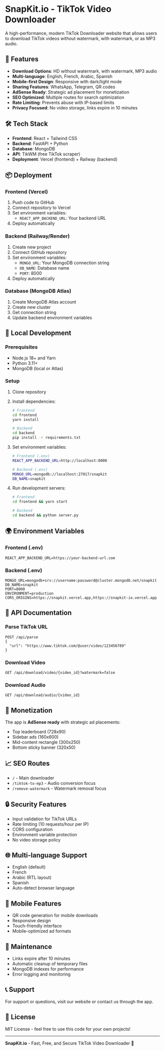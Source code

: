 # SnapKit.io - TikTok Video Downloader

A high-performance, modern TikTok Downloader website that allows users to download TikTok videos without watermark, with watermark, or as MP3 audio.

## 🚀 Features

- **Download Options**: HD without watermark, with watermark, MP3 audio
- **Multi-language**: English, French, Arabic, Spanish
- **Mobile-first Design**: Responsive with dark/light mode
- **Sharing Features**: WhatsApp, Telegram, QR codes
- **AdSense Ready**: Strategic ad placement for monetization
- **SEO Optimized**: Multiple routes for search optimization
- **Rate Limiting**: Prevents abuse with IP-based limits
- **Privacy Focused**: No video storage, links expire in 10 minutes

## 🛠️ Tech Stack

- **Frontend**: React + Tailwind CSS
- **Backend**: FastAPI + Python
- **Database**: MongoDB
- **API**: TikWM (free TikTok scraper)
- **Deployment**: Vercel (frontend) + Railway (backend)

## 📦 Deployment

### Frontend (Vercel)
1. Push code to GitHub
2. Connect repository to Vercel
3. Set environment variables:
   - `REACT_APP_BACKEND_URL`: Your backend URL
4. Deploy automatically

### Backend (Railway/Render)
1. Create new project
2. Connect GitHub repository
3. Set environment variables:
   - `MONGO_URL`: Your MongoDB connection string
   - `DB_NAME`: Database name
   - `PORT`: 8000
4. Deploy automatically

### Database (MongoDB Atlas)
1. Create MongoDB Atlas account
2. Create new cluster
3. Get connection string
4. Update backend environment variables

## 🔧 Local Development

### Prerequisites
- Node.js 18+ and Yarn
- Python 3.11+
- MongoDB (local or Atlas)

### Setup
1. Clone repository
2. Install dependencies:
   ```bash
   # Frontend
   cd frontend
   yarn install
   
   # Backend
   cd backend
   pip install -r requirements.txt
   ```

3. Set environment variables:
   ```bash
   # Frontend (.env)
   REACT_APP_BACKEND_URL=http://localhost:8000
   
   # Backend (.env)
   MONGO_URL=mongodb://localhost:27017/snapkit
   DB_NAME=snapkit
   ```

4. Run development servers:
   ```bash
   # Frontend
   cd frontend && yarn start
   
   # Backend
   cd backend && python server.py
   ```

## 🌍 Environment Variables

### Frontend (.env)
```
REACT_APP_BACKEND_URL=https://your-backend-url.com
```

### Backend (.env)
```
MONGO_URL=mongodb+srv://username:password@cluster.mongodb.net/snapkit
DB_NAME=snapkit
PORT=8000
ENVIRONMENT=production
CORS_ORIGINS=https://snapkit.vercel.app,https://snapkit-io.vercel.app
```

## 📄 API Documentation

### Parse TikTok URL
```
POST /api/parse
{
  "url": "https://www.tiktok.com/@user/video/123456789"
}
```

### Download Video
```
GET /api/download/video/{video_id}?watermark=false
```

### Download Audio
```
GET /api/download/audio/{video_id}
```

## 🎯 Monetization

The app is **AdSense ready** with strategic ad placements:
- Top leaderboard (728x90)
- Sidebar ads (160x600)
- Mid-content rectangle (300x250)
- Bottom sticky banner (320x50)

## 📈 SEO Routes

- `/` - Main downloader
- `/tiktok-to-mp3` - Audio conversion focus
- `/remove-watermark` - Watermark removal focus

## 🔒 Security Features

- Input validation for TikTok URLs
- Rate limiting (10 requests/hour per IP)
- CORS configuration
- Environment variable protection
- No video storage policy

## 🌐 Multi-language Support

- English (default)
- French
- Arabic (RTL layout)
- Spanish
- Auto-detect browser language

## 📱 Mobile Features

- QR code generation for mobile downloads
- Responsive design
- Touch-friendly interface
- Mobile-optimized ad formats

## 🔧 Maintenance

- Links expire after 10 minutes
- Automatic cleanup of temporary files
- MongoDB indexes for performance
- Error logging and monitoring

## 📞 Support

For support or questions, visit our website or contact us through the app.

## 📄 License

MIT License - feel free to use this code for your own projects!

---

**SnapKit.io** - Fast, Free, and Secure TikTok Video Downloader 🚀